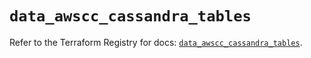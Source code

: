 # `data_awscc_cassandra_tables`

Refer to the Terraform Registry for docs: [`data_awscc_cassandra_tables`](https://registry.terraform.io/providers/hashicorp/awscc/0.70.0/docs/data-sources/cassandra_tables).
